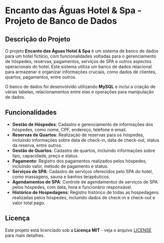 # Encanto das Águas Hotel & Spa - Projeto de Banco de Dados

## Descrição do Projeto

O projeto **Encanto das Águas Hotel & Spa** é um sistema de banco de dados para um hotel fictício, com funcionalidades voltadas para o gerenciamento de hóspedes, reservas, pagamentos, serviços de SPA e outros aspectos operacionais do hotel. Este sistema utiliza um banco de dados relacional para armazenar e organizar informações cruciais, como dados de clientes, quartos, pagamentos, entre outros.

O banco de dados foi desenvolvido utilizando **MySQL** e inclui a criação de várias tabelas, relacionamentos entre elas e operações para manipulação de dados.

## Funcionalidades

- **Gestão de Hóspedes**: Cadastro e gerenciamento de informações dos hóspedes, como nome, CPF, endereço, telefone e email.
- **Reservas de Quartos**: Realização de reservas para os hóspedes, incluindo informações sobre data de check-in, data de check-out, status da reserva, entre outros.
- **Gestão de Quartos**: Cadastro de quartos, incluindo informações sobre tipo, capacidade, preço e status.
- **Pagamento**: Registro dos pagamentos realizados pelos hóspedes, incluindo valor, método de pagamento e status.
- **Serviços de SPA**: Cadastro de serviços oferecidos pelo SPA do hotel, como massagens, sauna e banhos terapêuticos.
- **Agendamentos de SPA**: Controle de agendamentos de serviços de SPA pelos hóspedes, com data, hora e funcionário responsável.
- **Histórico de Hospedagens**: Registro histórico de todas as hospedagens realizadas pelos hóspedes, incluindo dados de check-in e check-out e valor total pago.

## Licença

Este projeto está licenciado sob a **Licença MIT** - veja o arquivo [LICENSE](LICENSE) para mais detalhes.
